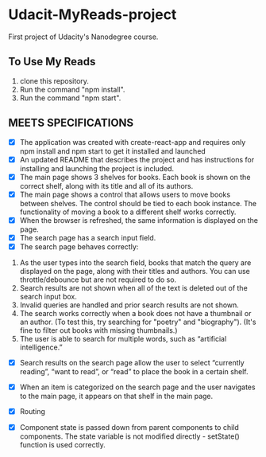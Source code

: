 
# Udacit-MyReads-project

First project of Udacity's Nanodegree course.



  

  
## To Use My Reads

1.   clone this repository.
2.   Run the command "npm install".
3.   Run the command "npm start". 


  
## MEETS SPECIFICATIONS

 - [X] The application was created with create-react-app and requires only npm install and npm start to get it installed and launched
 - [X] An updated README that describes the project and has instructions for installing and launching the project is included.
 - [X] The main page shows 3 shelves for books. Each book is shown on the correct shelf, along with its title and all of its authors.
 - [X] The main page shows a control that allows users to move books between shelves. The control should be tied to each book instance. The functionality of moving a book to a different shelf works correctly.
 - [X] When the browser is refreshed, the same information is displayed on the page.
 - [X] The search page has a search input field.
 - [X] The search page behaves correctly: 
 1. As the user types into the search field, books that match the query are displayed on the page, along with their titles and authors. You can use throttle/debounce but are not required to do so.
 2. Search results are not shown when all of the text is deleted out of the search input box.
 3. Invalid queries are handled and prior search results are not shown.
 4. The search works correctly when a book does not have a thumbnail or an author. (To test this, try searching for "poetry" and "biography"). (It's fine to filter out books with missing thumbnails.)
 5. The user is able to search for multiple words, such as “artificial intelligence.”
 - [X] Search results on the search page allow the user to select “currently reading”, “want to read”, or “read” to place the book in a certain shelf.
 - [X] When an item is categorized on the search page and the user navigates to the main page, it appears on that shelf in the main page.
 - [x] Routing
 - [x] Component state is passed down from parent components to child components. The state variable is not modified directly - setState() function is used correctly.
  